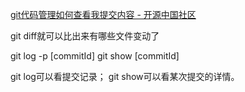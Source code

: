 

[git代码管理如何查看我提交内容 - 开源中国社区 ](http://www.oschina.net/question/2287489_2175552)

git diff就可以比出来有哪些文件变动了

git log -p [commitId]
git show [commitId]

git log可以看提交记录；
git show可以看某次提交的详情。